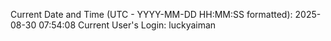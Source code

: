 Current Date and Time (UTC - YYYY-MM-DD HH:MM:SS formatted): 2025-08-30 07:54:08
Current User's Login: luckyaiman
